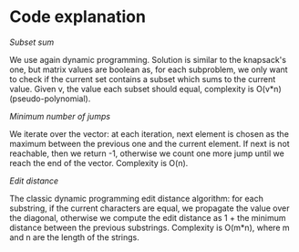 # Code explanation

*Subset sum*

We use again dynamic programming. Solution is similar to the knapsack's one, but matrix values are boolean as, for each subproblem, we only want to check if the current set contains a subset which sums to the current value. Given v, the value each subset should equal, complexity is O(v*n) (pseudo-polynomial).

*Minimum number of jumps*

We iterate over the vector: at each iteration, next element is chosen as the maximum between the previous one and the current element. If next is not reachable, then we return -1, otherwise we count one more jump until we reach the end of the vector. Complexity is O(n).

*Edit distance*

The classic dynamic programming edit distance algorithm: for each substring, if the current characters are equal, we propagate the value over the diagonal, otherwise we compute the edit distance as 1 + the minimum distance between the previous substrings. Complexity is O(m*n), where m and n are the length of the strings. 